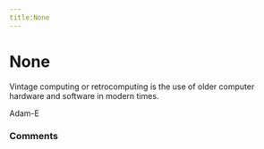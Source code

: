 ```yaml
---
title:None
---
```

None
=====================
Vintage computing or retrocomputing is the use of older computer
hardware and software in modern times.

Adam-E

### Comments ###


